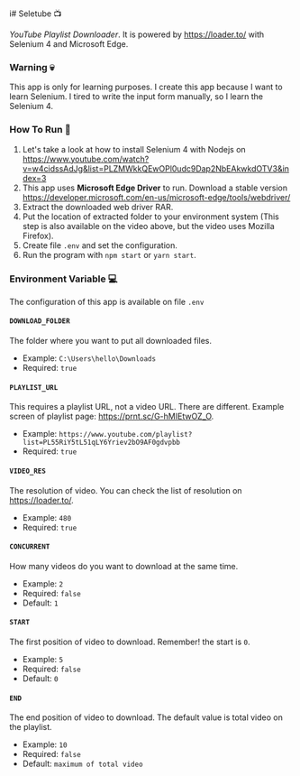 i# Seletube 📺

_YouTube Playlist Downloader_. It is powered by https://loader.to/ with Selenium 4 and Microsoft Edge.

### Warning 💀

This app is only for learning purposes. I create this app because I want to learn Selenium. I tired to write the input form manually, so I learn the Selenium 4.

### How To Run 🚀

1. Let's take a look at how to install Selenium 4 with Nodejs on https://www.youtube.com/watch?v=w4cidssAdJg&list=PLZMWkkQEwOPl0udc9Dap2NbEAkwkdOTV3&index=3
2. This app uses **Microsoft Edge Driver** to run. Download a stable version https://developer.microsoft.com/en-us/microsoft-edge/tools/webdriver/
3. Extract the downloaded web driver RAR.
4. Put the location of extracted folder to your environment system (This step is also available on the video above, but the video uses Mozilla Firefox).
5. Create file `.env` and set the configuration.
6. Run the program with `npm start` or `yarn start`.

### Environment Variable 💻

The configuration of this app is available on file `.env`

#### `DOWNLOAD_FOLDER`

The folder where you want to put all downloaded files.

- Example: `C:\Users\hello\Downloads`
- Required: `true`

#### `PLAYLIST_URL`

This requires a playlist URL, not a video URL. There are different. Example screen of playlist page: https://prnt.sc/G-hMIEtwOZ_O.

- Example: `https://www.youtube.com/playlist?list=PL55RiY5tL51qLY6Yriev2bO9AF0gdvpbb`
- Required: `true`

#### `VIDEO_RES`

The resolution of video. You can check the list of resolution on https://loader.to/.

- Example: `480`
- Required: `true`

#### `CONCURRENT`

How many videos do you want to download at the same time.

- Example: `2`
- Required: `false`
- Default: `1`

#### `START`

The first position of video to download. Remember! the start is `0`.

- Example: `5`
- Required: `false`
- Default: `0`

#### `END`

The end position of video to download. The default value is total video on the playlist.

- Example: `10`
- Required: `false`
- Default: `maximum of total video`

